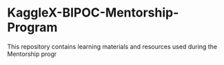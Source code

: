 # KaggleX-BIPOC-Mentorship-Program
This repository contains learning materials and resources used during the Mentorship progr
